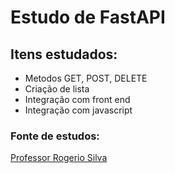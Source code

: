# Estudo de FastAPI

## Itens estudados:

- Metodos GET, POST, DELETE
- Criação de lista
- Integração com front end
- Integração com javascript


### Fonte de estudos:

[Professor Rogerio Silva](https://www.youtube.com/watch?v=gEXbht2YgnE&list=WL&index=3&t=1s&ab_channel=RogerioSilva)